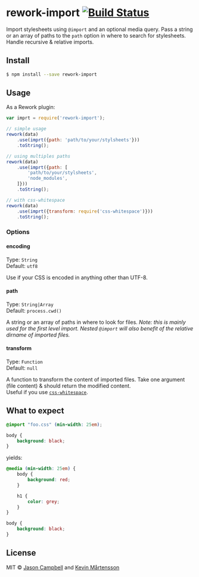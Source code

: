# rework-import [![Build Status](https://travis-ci.org/reworkcss/rework-import.svg?branch=master)](https://travis-ci.org/reworkcss/rework-import)

Import stylesheets using `@import` and an optional media query. Pass a string or
an array of paths to the `path` option in where to search for stylesheets.
Handle recursive & relative imports.

## Install

```bash
$ npm install --save rework-import
```

## Usage

As a Rework plugin:

```js
var imprt = require('rework-import');

// simple usage
rework(data)
    .use(imprt({path: 'path/to/your/stylsheets'}))
    .toString();

// using multiples paths
rework(data)
    .use(imprt({path: [
        'path/to/your/stylsheets',
        'node_modules',
    ]}))
    .toString();

// with css-whitespace
rework(data)
    .use(imprt({transform: require('css-whitespace')}))
    .toString();
```

### Options

#### encoding

Type: `String`  
Default: `utf8`

Use if your CSS is encoded in anything other than UTF-8.

#### path

Type: `String|Array`  
Default: `process.cwd()`

A string or an array of paths in where to look for files.
_Note: this is mainly used for the first level import. Nested `@import` will also benefit of the relative dirname of imported files._

#### transform

Type: `Function`  
Default: `null`

A function to transform the content of imported files. Take one argument (file content) & should return the modified content.  
Useful if you use [`css-whitespace`](https://github.com/reworkcss/css-whitespace).

## What to expect

```css
@import "foo.css" (min-width: 25em);

body {
    background: black;
}
```

yields:

```css
@media (min-width: 25em) {
    body {
        background: red;
    }

    h1 {
        color: grey;
    }
}

body {
    background: black;
}
```

## License

MIT © [Jason Campbell](https://github.com/jxson) and [Kevin Mårtensson](http://github.com/kevva)
